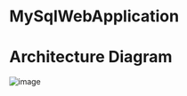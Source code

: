 # MySqlWebApplication

# Architecture Diagram
![image](https://github.com/ratreprakash/MySqlWebApplication/assets/157607672/c9d51cce-a0f8-4c20-8790-bbf82ed6994b)
